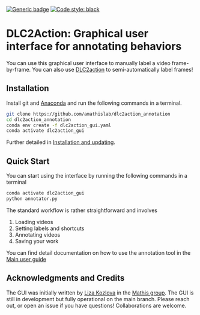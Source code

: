[![Generic badge](https://img.shields.io/badge/Contributions-Welcome-brightgreen.svg)](README.md)
<a href="https://github.com/psf/black"><img alt="Code style: black" src="https://img.shields.io/badge/code%20style-black-000000.svg"></a>

# DLC2Action: Graphical user interface for annotating behaviors

You can use this graphical user interface to manually label a video frame-by-frame. You can also use [DLC2action](https://github.com/amathislab/DLC2action) to semi-automatically label frames! 

## Installation

Install git and [Anaconda](https://docs.anaconda.com/anaconda/install/) and run the following commands in a terminal.
```bash
git clone https://github.com/amathislab/dlc2action_annotation
cd dlc2action_annotation
conda env create -f dlc2action_gui.yaml
conda activate dlc2action_gui
``` 

Further detailed in [Installation and updating](readme_media/installation.md).

## Quick Start
You can start using the interface by running the following commands in a terminal
```bash
conda activate dlc2action_gui
python annotator.py
```
The standard workflow is rather straightforward and involves
1) Loading videos
2) Setting labels and shortcuts
3) Annotating videos
4) Saving your work

You can find detail documentation on how to use the annotation tool in the
[Main user guide](readme_media/userguide.md)

## Acknowledgments and Credits

The GUI was initially written by [Liza Kozlova](https://github.com/elkoz) in the [Mathis group](https://www.mathislab.org/). The GUI is still in development but fully operational on the main branch. Please reach out, or open an issue if you have questions! Collaborations are welcome. 
